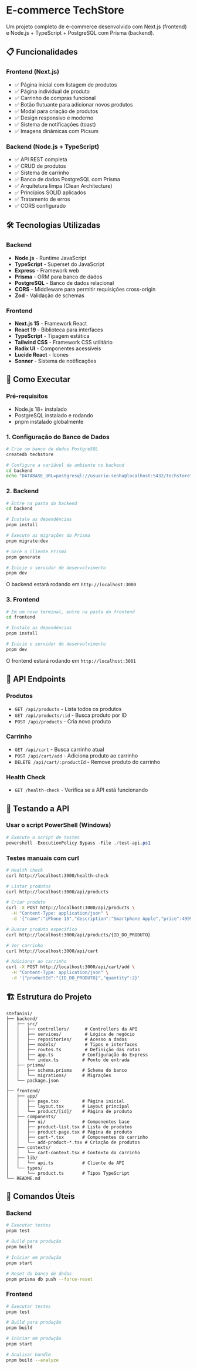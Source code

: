# E-commerce TechStore

Um projeto completo de e-commerce desenvolvido com Next.js (frontend) e Node.js + TypeScript + PostgreSQL com Prisma (backend).

## 📋 Funcionalidades

### Frontend (Next.js)
- ✅ Página inicial com listagem de produtos
- ✅ Página individual de produto
- ✅ Carrinho de compras funcional
- ✅ Botão flutuante para adicionar novos produtos
- ✅ Modal para criação de produtos
- ✅ Design responsivo e moderno
- ✅ Sistema de notificações (toast)
- ✅ Imagens dinâmicas com Picsum

### Backend (Node.js + TypeScript)
- ✅ API REST completa
- ✅ CRUD de produtos
- ✅ Sistema de carrinho
- ✅ Banco de dados PostgreSQL com Prisma
- ✅ Arquitetura limpa (Clean Architecture)
- ✅ Princípios SOLID aplicados
- ✅ Tratamento de erros
- ✅ CORS configurado

## 🛠️ Tecnologias Utilizadas

### Backend
- **Node.js** - Runtime JavaScript
- **TypeScript** - Superset do JavaScript
- **Express** - Framework web
- **Prisma** - ORM para banco de dados
- **PostgreSQL** - Banco de dados relacional
- **CORS** - Middleware para permitir requisições cross-origin
- **Zod** - Validação de schemas

### Frontend
- **Next.js 15** - Framework React
- **React 19** - Biblioteca para interfaces
- **TypeScript** - Tipagem estática
- **Tailwind CSS** - Framework CSS utilitário
- **Radix UI** - Componentes acessíveis
- **Lucide React** - Ícones
- **Sonner** - Sistema de notificações

## 🚀 Como Executar

### Pré-requisitos
- Node.js 18+ instalado
- PostgreSQL instalado e rodando
- pnpm instalado globalmente

### 1. Configuração do Banco de Dados
```bash
# Crie um banco de dados PostgreSQL
createdb techstore

# Configure a variável de ambiente no backend
cd backend
echo "DATABASE_URL=postgresql://usuario:senha@localhost:5432/techstore" > .env
```

### 2. Backend
```bash
# Entre na pasta do backend
cd backend

# Instale as dependências
pnpm install

# Execute as migrações do Prisma
pnpm migrate:dev

# Gere o cliente Prisma
pnpm generate

# Inicie o servidor de desenvolvimento
pnpm dev
```

O backend estará rodando em `http://localhost:3000`

### 3. Frontend
```bash
# Em um novo terminal, entre na pasta do frontend
cd frontend

# Instale as dependências
pnpm install

# Inicie o servidor de desenvolvimento
pnpm dev
```

O frontend estará rodando em `http://localhost:3001`

## 📡 API Endpoints

### Produtos
- `GET /api/products` - Lista todos os produtos
- `GET /api/products/:id` - Busca produto por ID
- `POST /api/products` - Cria novo produto

### Carrinho
- `GET /api/cart` - Busca carrinho atual
- `POST /api/cart/add` - Adiciona produto ao carrinho
- `DELETE /api/cart/:productId` - Remove produto do carrinho

### Health Check
- `GET /health-check` - Verifica se a API está funcionando

## 🧪 Testando a API

### Usar o script PowerShell (Windows)
```powershell
# Execute o script de testes
powershell -ExecutionPolicy Bypass -File ./test-api.ps1
```

### Testes manuais com curl
```bash
# Health check
curl http://localhost:3000/health-check

# Listar produtos
curl http://localhost:3000/api/products

# Criar produto
curl -X POST http://localhost:3000/api/products \
  -H "Content-Type: application/json" \
  -d '{"name":"iPhone 15","description":"Smartphone Apple","price":4999.99,"priceSale":4499.99}'

# Buscar produto específico
curl http://localhost:3000/api/products/{ID_DO_PRODUTO}

# Ver carrinho
curl http://localhost:3000/api/cart

# Adicionar ao carrinho
curl -X POST http://localhost:3000/api/cart/add \
  -H "Content-Type: application/json" \
  -d '{"productId":"{ID_DO_PRODUTO}","quantity":2}'
```

## 🏗️ Estrutura do Projeto

```
stefanini/
├── backend/
│   ├── src/
│   │   ├── controllers/      # Controllers da API
│   │   ├── services/         # Lógica de negócio
│   │   ├── repositories/     # Acesso a dados
│   │   ├── models/           # Tipos e interfaces
│   │   ├── routes.ts         # Definição das rotas
│   │   ├── app.ts           # Configuração do Express
│   │   └── index.ts         # Ponto de entrada
│   ├── prisma/
│   │   ├── schema.prisma    # Schema do banco
│   │   └── migrations/      # Migrações
│   └── package.json
│
├── frontend/
│   ├── app/
│   │   ├── page.tsx         # Página inicial
│   │   ├── layout.tsx       # Layout principal
│   │   └── product/[id]/    # Página de produto
│   ├── components/
│   │   ├── ui/              # Componentes base
│   │   ├── product-list.tsx # Lista de produtos
│   │   ├── product-page.tsx # Página de produto
│   │   ├── cart-*.tsx       # Componentes do carrinho
│   │   └── add-product-*.tsx # Criação de produtos
│   ├── contexts/
│   │   └── cart-context.tsx # Contexto do carrinho
│   ├── lib/
│   │   └── api.ts           # Cliente da API
│   └── types/
│       └── product.ts       # Tipos TypeScript
└── README.md
```

## 🔧 Comandos Úteis

### Backend
```bash
# Executar testes
pnpm test

# Build para produção
pnpm build

# Iniciar em produção
pnpm start

# Reset do banco de dados
pnpm prisma db push --force-reset
```

### Frontend
```bash
# Executar testes
pnpm test

# Build para produção
pnpm build

# Iniciar em produção
pnpm start

# Analisar bundle
pnpm build --analyze
```
